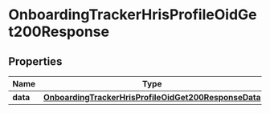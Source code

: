 

# OnboardingTrackerHrisProfileOidGet200Response


## Properties

| Name | Type | Description | Notes |
|------------ | ------------- | ------------- | -------------|
|**data** | [**OnboardingTrackerHrisProfileOidGet200ResponseData**](OnboardingTrackerHrisProfileOidGet200ResponseData.md) |  |  [optional] |



